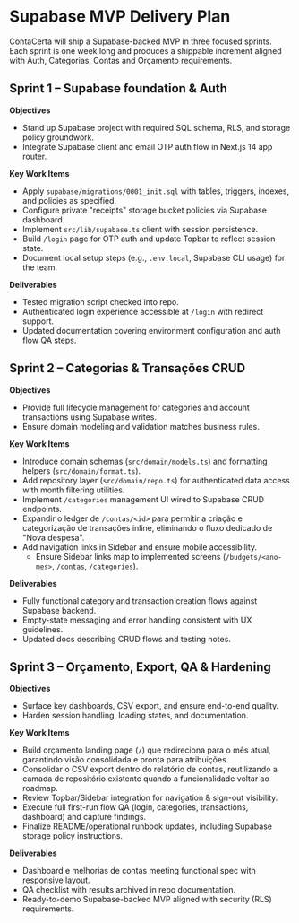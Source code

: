 # Supabase MVP Delivery Plan

ContaCerta will ship a Supabase-backed MVP in three focused sprints. Each sprint is one week long and produces a shippable increment aligned with Auth, Categorias, Contas and Orçamento requirements.

## Sprint 1 – Supabase foundation & Auth
**Objectives**
- Stand up Supabase project with required SQL schema, RLS, and storage policy groundwork.
- Integrate Supabase client and email OTP auth flow in Next.js 14 app router.

**Key Work Items**
- Apply `supabase/migrations/0001_init.sql` with tables, triggers, indexes, and policies as specified.
- Configure private "receipts" storage bucket policies via Supabase dashboard.
- Implement `src/lib/supabase.ts` client with session persistence.
- Build `/login` page for OTP auth and update Topbar to reflect session state.
- Document local setup steps (e.g., `.env.local`, Supabase CLI usage) for the team.

**Deliverables**
- Tested migration script checked into repo.
- Authenticated login experience accessible at `/login` with redirect support.
- Updated documentation covering environment configuration and auth flow QA steps.

## Sprint 2 – Categorias & Transações CRUD
**Objectives**
- Provide full lifecycle management for categories and account transactions using Supabase writes.
- Ensure domain modeling and validation matches business rules.

**Key Work Items**
- Introduce domain schemas (`src/domain/models.ts`) and formatting helpers (`src/domain/format.ts`).
- Add repository layer (`src/domain/repo.ts`) for authenticated data access with month filtering utilities.
- Implement `/categories` management UI wired to Supabase CRUD endpoints.
- Expandir o ledger de `/contas/<id>` para permitir a criação e categorização de transações inline, eliminando o fluxo dedicado de "Nova despesa".
- Add navigation links in Sidebar and ensure mobile accessibility.
  - Ensure Sidebar links map to implemented screens (`/budgets/<ano-mes>`, `/contas`, `/categories`).

**Deliverables**
- Fully functional category and transaction creation flows against Supabase backend.
- Empty-state messaging and error handling consistent with UX guidelines.
- Updated docs describing CRUD flows and testing notes.

## Sprint 3 – Orçamento, Export, QA & Hardening
**Objectives**
- Surface key dashboards, CSV export, and ensure end-to-end quality.
- Harden session handling, loading states, and documentation.

**Key Work Items**
- Build orçamento landing page (`/`) que redireciona para o mês atual, garantindo visão consolidada e pronta para atribuições.
- Consolidar o CSV export dentro do relatório de contas, reutilizando a camada de repositório existente quando a funcionalidade voltar ao roadmap.
- Review Topbar/Sidebar integration for navigation & sign-out visibility.
- Execute full first-run flow QA (login, categories, transactions, dashboard) and capture findings.
- Finalize README/operational runbook updates, including Supabase storage policy instructions.

**Deliverables**
- Dashboard e melhorias de contas meeting functional spec with responsive layout.
- QA checklist with results archived in repo documentation.
- Ready-to-demo Supabase-backed MVP aligned with security (RLS) requirements.
